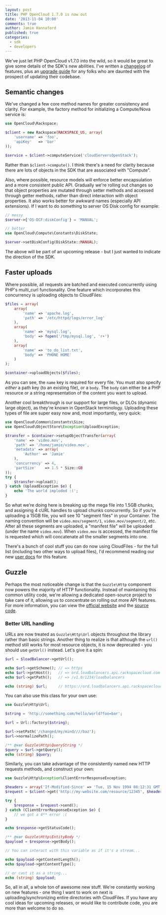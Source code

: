 ```yaml
---
layout: post
title: PHP OpenCloud 1.7.0 is now out
date: '2013-11-04 10:00'
comments: true
author: Jamie Hannaford
published: true
categories:
  - sdk
  - developers
---
```


We've just let PHP OpenCloud v1.7.0 into the wild, so it would be great to give some details of the SDK's new abilities. I've written a [changelog](https://github.com/rackspace/php-opencloud/blob/master/docs/changelog/1.7.0.md) of features, plus an [upgrade guide](https://github.com/rackspace/php-opencloud/blob/master/docs/changelog/Upgrading%20to%201.7.0.md) for any folks who are daunted with the prospect of updating their codebase.

<!-- more -->

## Semantic changes

We've changed a few core method names for greater consistency and clarity. For example, the factory method for initializing a Compute/Nova service is:

```php
use OpenCloud\Rackspace;

$client = new Rackspace(RACKSPACE_US, array(
	'username' => 'foo',
	'apiKey'   => 'bar'
));

$service = $client->computeService('cloudServersOpenStack');
```

Rather than `$client->compute()`. I think there's a need for clarity because there are lots of objects in the SDK that are associated with "Compute".

Also, where possible, resource models will enforce better encapsulation and a more consistent public API. Gradually we're rolling out changes so that object properties are mutated through setter methods and accessed through getter methods, rather than direct interaction with object properties. It also works better for awkward names (especially API extensions). If I want to do something to server OS Disk config for example:

```php
// messy
$server->{'OS-DCF:diskConfig'} = 'MANUAL';

// better
use OpenCloud\Compute\Constants\DiskState;

$server->setDiskConfig(DiskState::MANUAL);
```

The above will be part of an upcoming release - but I just wanted to indicate the direction of the SDK.

## Faster uploads

Where possible, all requests are batched and executed concurrently using PHP's multi_curl functionality. One feature which incorporates this concurrency is uploading objects to CloudFiles:

```php
$files = array(
    array(
        'name' => 'apache.log',
        'path' => '/etc/httpd/logs/error_log'
    ),
    array(
        'name' => 'mysql.log',
        'body' => fopen('/tmp/mysql.log', 'r+')
    ),
    array(
        'name' => 'to_do_list.txt',
        'body' => 'PHONE HOME'
    )
);

$container->uploadObjects($files);
```

As you can see, the `name` key is required for every file. You must also specify _either_ a path key (to an existing file), or a `body`. The `body` can either be a PHP resource or a string representation of the content you want to upload.

Another cool breakthrough is our support for large files, or DLOs (dynamic large object), as they're known in OpenStack terminology. Uploading these types of file are super easy now and, most importantly, very quick:

```php
use OpenCloud\Common\Constants\Size;
use OpenCloud\ObjectStore\Exception\UploadException;

$transfer = $container->setupObjectTransfer(array(
    'name' => 'video.mov',
    'path' => '/home/jamie/video.mov',
    'metadata' => array(
        'Author' => 'Jamie'
    ),
    'concurrency' => 4,
    'partSize'    => 1.5 * Size::GB
));
try {
	$transfer->upload();
} catch (UploadException $e) {
	echo 'The world imploded :(';
}
```

So what we're doing here is breaking up the mega file into 1.5GB chunks, and assigning 4 cURL handles to upload chunks concurrently. So if you're uploading a 15GB file, you will  see 10 "segment files" in your Container. The naming convention will be `video.mov/segment/1`, `video.mov/segment/2`, etc. After all these segments are uploaded, a "manifest file" will be uploaded (under the name `video.mov`). When `video.mov` is accessed, the manifest file is requested which will concatenate all the smaller segments into one.

There's a bunch of cool stuff you can do now using CloudFiles - for the full list (including two other ways to upload files), I'd recommend reading our new [user docs](https://github.com/rackspace/php-opencloud/tree/master/docs/userguide/ObjectStore) for this feature.

## Guzzle

Perhaps the most noticeable change is that the `Guzzle\Http` component now powers the majority of HTTP functionality. Instead of maintaining this common utility code, we're allowing a dedicated open-source project to take care of it, allowing us to concentrate on rolling out more API features. For more information, you can view the [official website](http://docs.guzzlephp.org/en/latest/) and the [source code](https://github.com/guzzle/guzzle/tree/master/src/Guzzle/Http).

### Better URL handling

URLs are now treated as `Guzzle\Http\Url` objects throughout the library rather than basic strings. Another thing to realize is that although the `url()` method still works for most resource objects, it is now deprecated - you should use `getUrl()` instead. Let's give it a spin:

```php
$url = $loadBalancer->getUrl();

echo $url->getScheme(); // => https
echo $url->getHost();   // => ord.loadbalancers.api.rackspacecloud.com
echo $url->getPath();   // => /v1.0/1234/loadbalancers

echo (string) $url;     // https://ord.loadbalancers.api.rackspacecloud.com/v1.0/1234/loadbalancers
```

You can also use this class for your own use:
```php
use Guzzle\Http\Url;

$string = 'http://something.com/hello/world?foo=bar';

$url = Url::factory($string);

$url->setPath('/changed/my/mind////baz');
$url->normalizePath();

/** @var Guzzle\Http\QueryString */
$query = $url->getQuery();
echo (string) $query;
```

Similarly, you can take advantage of the consistently named new HTTP requests methods, and construct your own:

```php
use Guzzle\Http\Exception\ClientErrorResponseException;

$headers = array('If-Modified-Since' => 'Tue, 15 Nov 1994 08:12:31 GMT');
$request = $client->get('http://my-website.com/resource/12345', $headers);

try {
	$response = $request->send();
} catch (ClientErrorResponseException $e) {
	// we got a 4** error :(
}

echo $response->getStatusCode();

/** @var Guzzle\Http\EntityBody */
$payload = $response->getBody();

// You can interact with this variable as if it's a stream...

echo $payload->getContentLength();
echo $payload->getContentType();

// or cast it as a string...
echo (string) $payload;
```

So, all in all, a whole ton of awesome new stuff. We're constantly working on new features - one thing I want to work on next is uploading/synchronizing entire directories with CloudFiles. If you have any cool ideas for upcoming releases, or would like to contribute code, you are more than welcome to do so.
